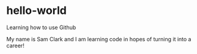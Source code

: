 # hello-world
Learning how to use Github

My name is Sam Clark and I am learning code in hopes of turning it into a career!
